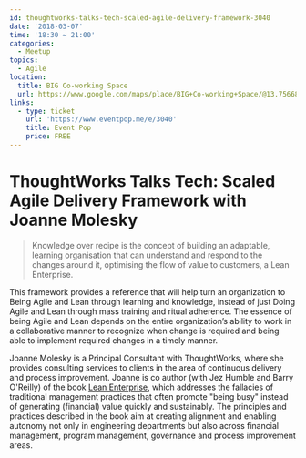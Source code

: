 ```yaml
---
id: thoughtworks-talks-tech-scaled-agile-delivery-framework-3040
date: '2018-03-07'
time: '18:30 ~ 21:00'
categories:
  - Meetup
topics:
  - Agile
location:
  title: BIG Co-working Space
  url: https://www.google.com/maps/place/BIG+Co-working+Space/@13.7566867,100.571952,15z/data=!4m5!3m4!1s0x0:0xf2124609ad0be030!8m2!3d13.7566867!4d100.571952
links:
  - type: ticket
    url: 'https://www.eventpop.me/e/3040'
    title: Event Pop
    price: FREE
---
```


# ThoughtWorks Talks Tech: Scaled Agile Delivery Framework with Joanne Molesky

> Knowledge over recipe is the concept of building an adaptable, learning organisation that can understand and respond to the changes around it, optimising the flow of value to customers, a Lean Enterprise.

This framework provides a reference that will help turn an organization to Being Agile and Lean through learning and knowledge, instead of just Doing Agile and Lean through mass training and ritual adherence. The essence of being Agile and Lean depends on the entire organization’s ability to work in a collaborative manner to recognize when change is required and being able to implement required changes in a timely manner.

Joanne Molesky is a Principal Consultant with ThoughtWorks, where she provides consulting services to clients in the area of continuous delivery and process improvement. Joanne is co author (with Jez Humble and Barry O'Reilly) of the book [Lean Enterprise](https://www.amazon.com/Lean-Enterprise-Performance-Organizations-Innovate/dp/1449368425), which addresses the fallacies of traditional management practices that often promote "being busy" instead of generating (financial) value quickly and sustainably. The principles and practices described in the book aim at creating alignment and enabling autonomy not only in engineering departments but also across financial management, program management, governance and process improvement areas.
